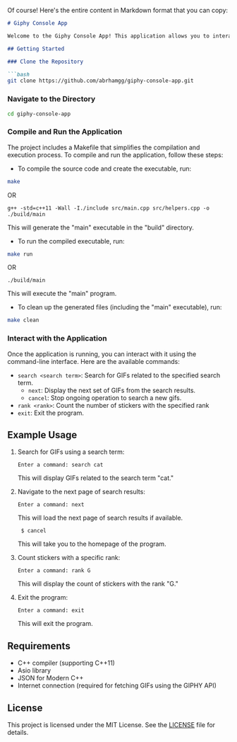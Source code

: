 Of course! Here's the entire content in Markdown format that you can copy:

```markdown
# Giphy Console App

Welcome to the Giphy Console App! This application allows you to interactively search for and view GIFs using the GIPHY API.

## Getting Started

### Clone the Repository

```bash
git clone https://github.com/abrhamgg/giphy-console-app.git
```

### Navigate to the Directory

```bash
cd giphy-console-app
```

### Compile and Run the Application

The project includes a Makefile that simplifies the compilation and execution process. To compile and run the application, follow these steps:

- To compile the source code and create the executable, run:

```bash
make
```
OR
```
g++ -std=c++11 -Wall -I./include src/main.cpp src/helpers.cpp -o ./build/main

```

This will generate the "main" executable in the "build" directory.

- To run the compiled executable, run:

```bash
make run
```
OR
```
./build/main
```

This will execute the "main" program.

- To clean up the generated files (including the "main" executable), run:

```bash
make clean
```

### Interact with the Application

Once the application is running, you can interact with it using the command-line interface. Here are the available commands:

- `search <search term>`: Search for GIFs related to the specified search term.
    -   `next`: Display the next set of GIFs from the search results.
    - `cancel`: Stop ongoing operation to search a new gifs.
- `rank <rank>`: Count the number of stickers with the specified rank
- `exit`: Exit the program.

## Example Usage

1. Search for GIFs using a search term:

   ```
   Enter a command: search cat
   ```

   This will display GIFs related to the search term "cat."

2. Navigate to the next page of search results:

   ```
   Enter a command: next
   ```

   This will load the next page of search results if available.
   ```
    $ cancel
   ```
   This will take you to the homepage of the program.

3. Count stickers with a specific rank:

   ```
   Enter a command: rank G
   ```

   This will display the count of stickers with the rank "G."

4. Exit the program:

   ```
   Enter a command: exit
   ```

   This will exit the program.



## Requirements

- C++ compiler (supporting C++11)
- Asio library
- JSON for Modern C++
- Internet connection (required for fetching GIFs using the GIPHY API)

## License

This project is licensed under the MIT License. See the [LICENSE](LICENSE) file for details.
```